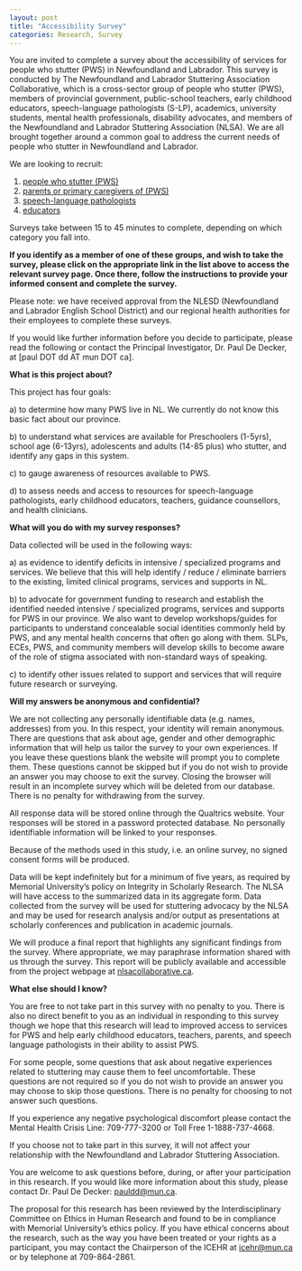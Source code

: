```yaml
---
layout: post
title: "Accessibility Survey"
categories: Research, Survey
---
```

You are invited to complete a survey about the accessibility of services for people who stutter (PWS) in Newfoundland and Labrador. This survey is conducted by The Newfoundland and Labrador Stuttering Association Collaborative, which is a cross-sector group of people who stutter (PWS), members of provincial government, public-school teachers, early childhood educators, speech-language pathologists (S-LP), academics, university students, mental health professionals, disability advocates, and members of the Newfoundland and Labrador Stuttering Association (NLSA). We are all brought together around a common goal to address the current needs of people who stutter in Newfoundland and Labrador.

We are looking to recruit:

1. [people who stutter (PWS)](https://mun.az1.qualtrics.com/jfe/form/SV_1YnYI67ewFIF6XX)
2. [parents or primary caregivers of (PWS)](https://mun.az1.qualtrics.com/jfe/form/SV_2643mGhjL1TAUUC)
3. [speech-language pathologists](https://mun.az1.qualtrics.com/jfe/form/SV_2s0kxABfUQDjvIa)
4. [educators](https://mun.az1.qualtrics.com/jfe/form/SV_71cWTwY4h0fPH38)

Surveys take between 15 to 45 minutes to complete, depending on which category you fall into.

**If you identify as a member of one of these groups, and wish to take the survey, please click on the appropriate link in the list above to access the relevant survey page. Once there, follow the instructions to provide your informed consent and complete the survey.**

Please note: we have received approval from the NLESD (Newfoundland and Labrador English School District) and our regional health authorities for their employees to complete these surveys.

If you would like further information before you decide to participate, please read the following or contact the Principal Investigator, Dr. Paul De Decker, at [paul DOT dd AT mun DOT ca].

**What is this project about?**

This project has four goals: 

a) to determine how many PWS live in NL. We currently do not know this basic fact about our province.

b) to understand what services are available for Preschoolers (1-5yrs), school age (6-13yrs), adolescents and adults (14-85 plus) who stutter, and identify any gaps in this system.

c) to gauge awareness of resources available to PWS.

d) to assess needs and access to resources for speech-language pathologists, early childhood educators, teachers, guidance counsellors, and health clinicians.

**What will you do with my survey responses?**

Data collected will be used in the following ways: 

a) as evidence to identify deficits in intensive / specialized programs and services. We believe that this will help identify / reduce / eliminate barriers to the existing, limited clinical programs, services and supports in NL. 

b) to advocate for government funding to research and establish the identified needed intensive / specialized programs, services and supports for PWS in our province. We also want to develop workshops/guides for participants to understand concealable social identities commonly held by PWS, and any mental health concerns that often go along with them. SLPs, ECEs, PWS, and community members will develop skills to become aware of the role of stigma associated with non-standard ways of speaking.

c) to identify other issues related to support and services that will require future research or surveying.

**Will my answers be anonymous and confidential?**

We are not collecting any personally identifiable data (e.g. names, addresses) from you. In this respect, your identity will remain anonymous. There are questions that ask about age, gender and other demographic information that will help us tailor the survey to your own experiences. If you leave these questions blank the website will prompt you to complete them. These questions cannot be skipped but if you do not wish to provide an answer you may choose to exit the survey. Closing the browser will result in an incomplete survey which will be deleted from our database. There is no penalty for withdrawing from the survey.

All response data will be stored online through the Qualtrics website. Your responses will be stored in a password protected database. No personally identifiable information will be linked to your responses.

Because of the methods used in this study, i.e. an online survey, no signed consent forms will be produced.

Data will be kept indefinitely but for a minimum of five years, as required by Memorial University’s policy on Integrity in Scholarly Research. The NLSA will have access to the summarized data in its aggregate form. Data collected from the survey will be used for stuttering advocacy by the NLSA and may be used for research analysis and/or output as presentations at scholarly conferences and publication in academic journals.

We will produce a final report that highlights any significant findings from the survey. Where appropriate, we may paraphrase information shared with us through the survey. This report will be publicly available and accessible from the project webpage at [nlsacollaborative.ca](http://nlsacollaborative.ca/).

**What else should I know?**

You are free to not take part in this survey with no penalty to you. There is also no direct benefit to you as an individual in responding to this survey though we hope that this research will lead to improved access to services for PWS and help early childhood educators, teachers, parents, and speech language pathologists in their ability to assist PWS. 

For some people, some questions that ask about negative experiences related to stuttering may cause them to feel uncomfortable. These questions are not required so if you do not wish to provide an answer you may choose to skip those questions. There is no penalty for choosing to not answer such questions.

If you experience any negative psychological discomfort please contact the Mental Health Crisis Line: 709-777-3200 or Toll Free 1-1888-737-4668.

If you choose not to take part in this survey, it will not affect your relationship with the Newfoundland and Labrador Stuttering Association.

You are welcome to ask questions before, during, or after your participation in this research. If you would like more information about this study, please contact Dr. Paul De Decker: [pauldd@mun.ca](mailto:pauldd@mun.ca).

The proposal for this research has been reviewed by the Interdisciplinary Committee on Ethics in Human Research and found to be in compliance with Memorial University’s ethics policy. If you have ethical concerns about the research, such as the way you have been treated or your rights as a participant, you may contact the Chairperson of the ICEHR at icehr@mun.ca or by telephone at 709-864-2861.
